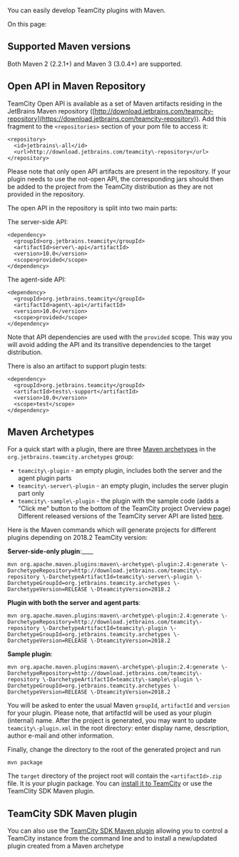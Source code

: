[//]: # (title: Developing Plugins Using Maven)
[//]: # (auxiliary-id: Developing+Plugins+Using+Maven.html)



You can easily develop TeamCity plugins with Maven.

On this page:

## Supported Maven versions

Both Maven 2 (2.2.1\+) and Maven 3 (3.0.4\+) are supported.

## Open API in Maven Repository

TeamCity Open API is available as a set of Maven artifacts residing in the JetBrains Maven repository ([http://download.jetbrains.com/teamcity-repository](https://download.jetbrains.com/teamcity-repository)). Add this fragment to the `<repositories>` section of your pom file to access it:


```
<repository>
  <id>jetbrains\-all</id>
  <url>http://download.jetbrains.com/teamcity\-repository</url>
</repository>

```



Please note that only open API artifacts are present in the repository. If your plugin needs to use the not\-open API, the corresponding jars should then be added to the project from the TeamCity distribution as they are not provided in the repository.

The open API in the repository is split into two main parts:

The server\-side API:


```
<dependency>
  <groupId>org.jetbrains.teamcity</groupId>
  <artifactId>server\-api</artifactId>
  <version>10.0</version>
  <scope>provided</scope>
</dependency>

```



The agent\-side API:


```
<dependency>
  <groupId>org.jetbrains.teamcity</groupId>
  <artifactId>agent\-api</artifactId>
  <version>10.0</version>
  <scope>provided</scope>
</dependency>

```



 Note that API dependencies are used with the `provided` scope. This way you will avoid adding the API and its transitive dependencies to the target distribution.

There is also an artifact to support plugin tests:


```
<dependency>
  <groupId>org.jetbrains.teamcity</groupId>
  <artifactId>tests\-support</artifactId>
  <version>10.0</version>
  <scope>test</scope>
</dependency>

```



## Maven Archetypes

For a quick start with a plugin, there are three [Maven archetypes](http://maven.apache.org/guides/introduction/introduction-to-archetypes.html) in the `org.jetbrains.teamcity.archetypes` group:
* `teamcity\-plugin` \- an empty plugin, includes both the server and the agent plugin parts
* `teamcity\-server\-plugin` \- an empty plugin, includes the server plugin part only
* `teamcity\-sample\-plugin` \- the plugin with the sample code (adds a "Click me" button to the bottom of the TeamCity project Overview page)
Different released versions of the TeamCity server API are listed [here](https://download.jetbrains.com/teamcity-repository/org/jetbrains/teamcity/server-api/).

Here is the Maven commands which will generate projects for different plugins depending on 2018.2 TeamCity version:

__Server\-side\-only plugin__:____


```
mvn org.apache.maven.plugins:maven\-archetype\-plugin:2.4:generate \-DarchetypeRepository=http://download.jetbrains.com/teamcity\-repository \-DarchetypeArtifactId=teamcity\-server\-plugin \-DarchetypeGroupId=org.jetbrains.teamcity.archetypes \-DarchetypeVersion=RELEASE \-DteamcityVersion=2018.2

```



__Plugin with both the server and agent parts__:


```
mvn org.apache.maven.plugins:maven\-archetype\-plugin:2.4:generate \-DarchetypeRepository=http://download.jetbrains.com/teamcity\-repository \-DarchetypeArtifactId=teamcity\-plugin \-DarchetypeGroupId=org.jetbrains.teamcity.archetypes \-DarchetypeVersion=RELEASE \-DteamcityVersion=2018.2

```



__Sample plugin__:


```
mvn org.apache.maven.plugins:maven\-archetype\-plugin:2.4:generate \-DarchetypeRepository=http://download.jetbrains.com/teamcity\-repository \-DarchetypeArtifactId=teamcity\-sample\-plugin \-DarchetypeGroupId=org.jetbrains.teamcity.archetypes \-DarchetypeVersion=RELEASE \-DteamcityVersion=2018.2

```



You will be asked to enter the usual Maven `groupId`, `artifactId` and `version` for your plugin. Please note, that artifactId will be used as your plugin (internal) name. After the project is generated, you may want to update `teamcity\-plugin.xml` in the root directory: enter display name, description, author e\-mail and other information.

Finally, change the directory to the root of the generated project and run


```
mvn package

```



The `target` directory of the project root will contain the `<artifactId>.zip` file. It is your plugin package.  You can [install it to TeamCity](https://www.jetbrains.com/help/teamcity/?installing-additional-plugins) or use the TeamClity SDK Maven plugin.

## TeamCity SDK Maven plugin 

You can also use the [TeamCity SDK Maven plugin](https://github.com/nskvortsov/teamcity-sdk-maven-plugin) allowing you to control a TeamCity instance from the command line and to install a new/updated plugin created from a Maven archetype

 
